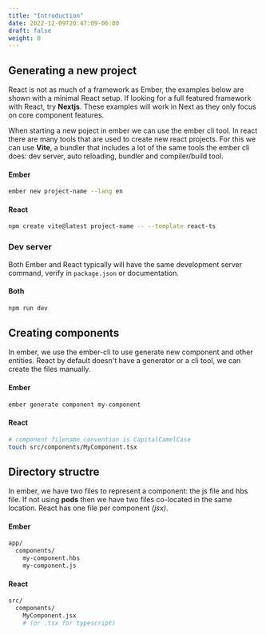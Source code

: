 ```yaml
---
title: "Introduction"
date: 2022-12-09T20:47:09-06:00
draft: false
weight: 0
---
```



## Generating a new project

React is not as much of a framework as Ember, the examples below are shown with a minimal React setup.
If looking for a full featured framework with React, try <b>Nextjs</b>.
These examples will work in Next as they only focus on core component features.

When starting a new poject in ember we can use the ember cli tool. In react there are many tools that are used to create new react projects.
For this we can use **Vite**, a bundler that includes a lot of the same tools the ember cli does: dev server, 
auto reloading, bundler and compiler/build tool.


<div class="lg:flex justify-around lg:space-x-8">
<div class="lg:w-1/2 ember">

#### Ember
```bash
ember new project-name --lang en
```
</div>
<div class="lg:w-1/2 react">

#### React
```bash
npm create vite@latest project-name -- --template react-ts
```
</div>
</div>

### Dev server

Both Ember and React typically will have the same development server command, verify in `package.json` or documentation.

#### Both
```bash
npm run dev
```

## Creating components

In ember, we use the ember-cli to use generate new component and other entities.
React by default doesn't have a generator or a cli tool, we can create the files manually.

<div class="lg:flex justify-around lg:space-x-8">

<div class="lg:w-1/2 ember">

#### Ember
```bash
ember generate component my-component

```

</div>
<div class="lg:w-1/2 react">

#### React
```bash
# component filename convention is CapitalCamelCase
touch src/components/MyComponent.tsx
```
</div>
</div>

## Directory structre

In ember, we have two files to represent a component: the js file and hbs file. 
If not using **pods** then we have two files co-located in the same location.
React has one file per component _(jsx)_.
<div class="lg:flex justify-around lg:space-x-8">
<div class="lg:w-1/2 ember">


#### Ember
```bash
app/
  components/
    my-component.hbs
    my-component.js
```
</div>

<div class="lg:w-1/2 react">

#### React
```bash
src/
  components/
    MyComponent.jsx  
    # (or .tsx for typescript)   
```

</div>
</div>


